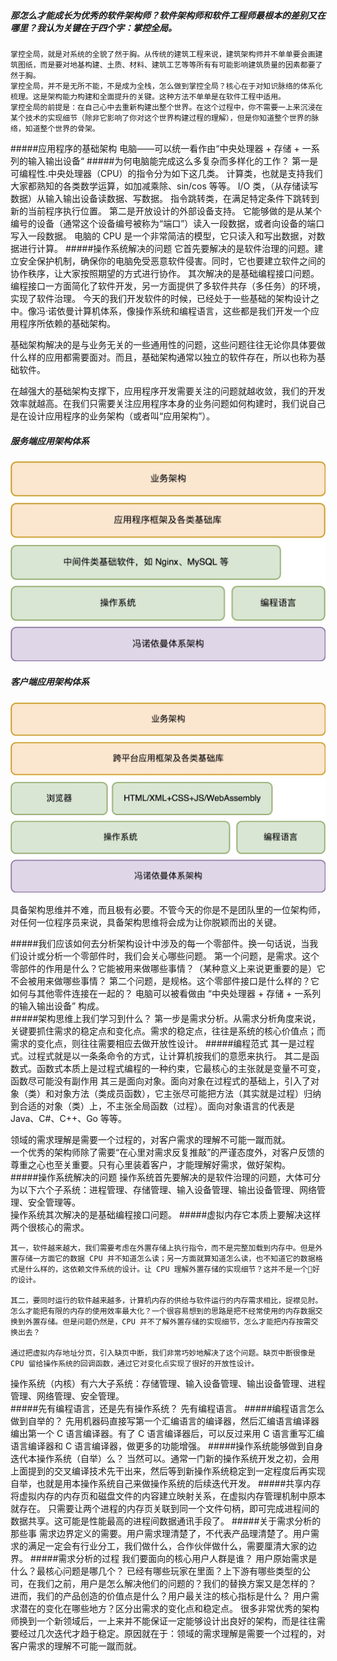 ##### 那怎么才能成长为优秀的软件架构师？软件架构师和软件工程师最根本的差别又在哪里？我认为关键在于四个字：掌控全局。
    掌控全局，就是对系统的全貌了然于胸。从传统的建筑工程来说，建筑架构师并不单单要会画建筑图纸，而是要对地基构建、土质、材料、建筑工艺等等所有有可能影响建筑质量的因素都要了然于胸。
    掌控全局，并不是无所不能，不是成为全栈，怎么做到掌控全局？核心在于对知识脉络的体系化梳理。这是架构能力构建和全面提升的关键。这种方法不单单是在软件工程中适用。
    掌控全局的前提是：在自己心中去重新构建出整个世界。在这个过程中，你不需要一上来沉浸在某个技术的实现细节（除非它影响了你对这个世界构建过程的理解），但是你知道整个世界的脉络，知道整个世界的骨架。
#####应用程序的基础架构
    电脑——可以统一看作由“中央处理器 + 存储 + 一系列的输入输出设备“
#####为何电脑能完成这么多复杂而多样化的工作？
    第一是可编程性.中央处理器（CPU）的指令分为如下这几类。
        计算类，也就是支持我们大家都熟知的各类数学运算，如加减乘除、sin/cos 等等。
        I/O 类，（从存储读写数据）从输入输出设备读数据、写数据。
        指令跳转类，在满足特定条件下跳转到新的当前程序执行位置。
    第二是开放设计的外部设备支持。
        它能够做的是从某个编号的设备（通常这个设备编号被称为“端口”）读入一段数据，或者向设备的端口写入一段数据。
    电脑的 CPU 是一个非常简洁的模型，它只读入和写出数据，对数据进行计算。
#####操作系统解决的问题
    它首先要解决的是软件治理的问题。建立安全保护机制，确保你的电脑免受恶意软件侵害。同时，它也要建立软件之间的协作秩序，让大家按照期望的方式进行协作。
    其次解决的是基础编程接口问题。编程接口一方面简化了软件开发，另一方面提供了多软件共存（多任务）的环境，实现了软件治理。
今天的我们开发软件的时候，已经处于一些基础的架构设计之中。像冯·诺依曼计算机体系，像操作系统和编程语言，这些都是我们开发一个应用程序所依赖的基础架构。     

基础架构解决的是与业务无关的一些通用性的问题，这些问题往往无论你具体要做什么样的应用都需要面对。而且，基础架构通常以独立的软件存在，所以也称为基础软件。        

在越强大的基础架构支撑下，应用程序开发需要关注的问题就越收敛，我们的开发效率就越高。在我们只需要关注应用程序本身的业务问题如何构建时，我们说自己是在设计应用程序的业务架构（或者叫“应用架构”）。
##### 服务端应用架构体系
![应用架构-服务端](../../pic/genk-time/xswdjgk/服务端架构体系.png)
##### 客户端应用架构体系
![应用架构-客户端](../../pic/genk-time/xswdjgk/客户端架构体系.png)

具备架构思维并不难，而且极有必要。不管今天的你是不是团队里的一位架构师，对任何一位程序员来说，具备架构思维将会成为让你脱颖而出的关键。

#####我们应该如何去分析架构设计中涉及的每一个零部件。换一句话说，当我们设计或分析一个零部件时，我们会关心哪些问题。
    第一个问题，是需求。这个零部件的作用是什么？它能被用来做哪些事情？（某种意义上来说更重要的是）它不会被用来做哪些事情？
    第二个问题，是规格。这个零部件接口是什么样的？它如何与其他零件连接在一起的？
电脑可以被看做由 “中央处理器 + 存储 + 一系列的输入输出设备” 构成。      
#####架构思维上我们学习到什么？
    第一步是需求分析。从需求分析角度来说，关键要抓住需求的稳定点和变化点。需求的稳定点，往往是系统的核心价值点；而需求的变化点，则往往需要相应去做开放性设计。
#####编程范式
    其一是过程式。过程式就是以一条条命令的方式，让计算机按我们的意愿来执行。
    其二是函数式。函数式本质上是过程式编程的一种约束，它最核心的主张就是变量不可变，函数尽可能没有副作用
    其三是面向对象。面向对象在过程式的基础上，引入了对象（类）和对象方法（类成员函数），它主张尽可能把方法（其实就是过程）归纳到合适的对象（类）上，不主张全局函数（过程）。面向对象语言的代表是 Java、C#、C++、Go 等等。

领域的需求理解是需要一个过程的，对客户需求的理解不可能一蹴而就。        
一个优秀的架构师除了需要“在心里对需求反复推敲”的严谨态度外，对客户反馈的尊重之心也至关重要。只有心里装着客户，才能理解好需求，做好架构。       
#####操作系统解决的问题
    操作系统首先要解决的是软件治理的问题，大体可分为以下六个子系统：进程管理、存储管理、输入设备管理、输出设备管理、网络管理、安全管理等。  
    操作系统其次解决的是基础编程接口问题。
#####虚拟内存它本质上要解决这样两个很核心的需求。

    其一，软件越来越大，我们需要考虑在外置存储上执行指令，而不是完整加载到内存中。但是外置存储一方面它的数据 CPU 并不知道怎么读；另一方面就算知道怎么读，也不知道它的数据格式是什么样的，这依赖文件系统的设计。让 CPU 理解外置存储的实现细节？这并不是一个好的设计。

    其二，要同时运行的软件越来越多，计算机内存的供给与软件运行的内存需求相比，捉襟见肘。怎么才能把有限的内存的使用效率最大化？一个很容易想到的思路是把不经常使用的内存数据交换到外置存储。但是问题仍然是，CPU 并不了解外置存储的实现细节，怎么才能把内存按需交换出去？

    通过把虚拟内存地址分页，引入缺页中断，我们非常巧妙地解决了这个问题。缺页中断很像是 CPU 留给操作系统的回调函数，通过它对变化点实现了很好的开放性设计。
操作系统（内核）有六大子系统：存储管理、输入设备管理、输出设备管理、进程管理、网络管理、安全管理。    
#####先有编程语言，还是先有操作系统？
    先有编程语言。
#####编程语言怎么做到自举的？
    先用机器码直接写第一个汇编语言的编译器，然后汇编语言编译器编出第一个 C 语言编译器。有了 C 语言编译器后，可以反过来用 C 语言重写汇编语言编译器和 C 语言编译器，做更多的功能增强。
#####操作系统能够做到自身迭代本操作系统（自举）么？
    当然可以。通常一门新的操作系统开发之初，会用上面提到的交叉编译技术先干出来，然后等到新操作系统稳定到一定程度后再实现自举，也就是用本操作系统自己来做操作系统的后续迭代开发。
#####共享内存
    将虚拟内存的内存页和磁盘文件的内容建立映射关系，在虚拟内存管理机制中原本就存在。
    只需要让两个进程的内存页关联到同一个文件句柄，即可完成进程间的数据共享。这可能是性能最高的进程间数据通讯手段了。
#####关于需求分析的那些事
    需求边界定义的需要。用户需求理清楚了，不代表产品理清楚了。用户需求的满足一定会有行业分工，我们做什么，合作伙伴做什么，需要厘清大家的边界。
#####需求分析的过程
    我们要面向的核心用户人群是谁？
    用户原始需求是什么？最核心问题是哪几个？
    已经有哪些玩家在里面？上下游有哪些类型的公司，在我们之前，用户是怎么解决他们的问题的？我们的替换方案又是怎样的？
    进而，我们的产品创造的价值点是什么？用户最关注的核心指标是什么？
    用户需求潜在的变化在哪些地方？区分出需求的变化点和稳定点。
很多非常优秀的架构师换到一个新领域后，一上来并不能保证一定能够设计出良好的架构，而是往往需要经过几次迭代才趋于稳定。原因就在于：领域的需求理解是需要一个过程的，对客户需求的理解不可能一蹴而就。  
